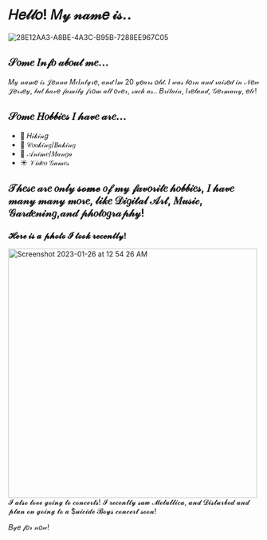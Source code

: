 # 𝐻𝑒𝓁𝓁𝑜! 𝑀𝓎 𝓃𝒶𝓂𝑒 𝒾𝓈..
![28E12AA3-A8BE-4A3C-B95B-7288EE967C05](https://user-images.githubusercontent.com/123192284/214765127-e7a36a95-f1d7-46e0-a623-d8c1e47f9d41.jpeg)
## 𝒮𝑜𝓂𝑒 𝐼𝓃𝒻𝑜 𝒶𝒷𝑜𝓊𝓉 𝓂𝑒...
𝑀𝓎 𝓃𝒶𝓂𝑒 𝒾𝓈 𝒥𝑒𝓃𝓃𝒶 𝑀𝒸𝐼𝓃𝓉𝓎𝓇𝑒, 𝒶𝓃𝒹 𝐼𝓂 20 𝓎𝑒𝒶𝓇𝓈 𝑜𝓁𝒹. 𝐼 𝓌𝒶𝓈 𝒷𝑜𝓇𝓃 𝒶𝓃𝒹 𝓇𝒶𝒾𝓈𝑒𝒹 𝒾𝓃 𝒩𝑒𝓌 𝒥𝑒𝓇𝓈𝑒𝓎, 𝒷𝓊𝓉 𝒽𝒶𝓋𝑒 𝒻𝒶𝓂𝒾𝓁𝓎 𝒻𝓇𝑜𝓂 𝒶𝓁𝓁 𝑜𝓋𝑒𝓇, 𝓈𝓊𝒸𝒽 𝒶𝓈.. 𝐵𝓇𝒾𝓉𝒶𝒾𝓃, 𝐼𝓇𝑒𝓁𝒶𝓃𝒹, 𝒢𝑒𝓇𝓂𝒶𝓃𝓎, 𝑒𝓉𝒸!
## 𝒮𝑜𝓂𝑒 𝐻𝑜𝒷𝒷𝒾𝑒𝓈 𝐼 𝒽𝒶𝓋𝑒 𝒶𝓇𝑒...
- :tulip: 𝐻𝒾𝓀𝒾𝓃𝑔
- :mushroom: 𝒞𝑜𝑜𝓀𝒾𝓃𝑔/𝐵𝒶𝓀𝒾𝓃𝑔
- :frog: 𝒜𝓃𝒾𝓂𝑒/𝑀𝒶𝓃𝑔𝒶
- :sunny: 𝒱𝒾𝒹𝑒𝑜 𝒢𝒶𝓂𝑒𝓈
## 𝒯𝒽𝑒𝓈𝑒 𝒶𝓇𝑒 𝑜𝓃𝓁𝓎 𝓼𝓸𝓶𝓮 𝑜𝒻 𝓂𝓎 𝒻𝒶𝓋𝑜𝓇𝒾𝓉𝑒 𝒽𝑜𝒷𝒷𝒾𝑒𝓈, 𝐼 𝒽𝒶𝓋𝑒 𝓂𝒶𝓃𝓎 𝓂𝒶𝓃𝓎 𝓂𝑜𝓇𝑒, 𝓁𝒾𝓀𝑒 𝒟𝒾𝑔𝒾𝓉𝒶𝓁 𝒜𝓇𝓉, 𝑀𝓊𝓈𝒾𝒸, 𝒢𝒶𝓇𝒹𝑒𝓃𝒾𝓃𝑔,𝒶𝓃𝒹 𝓅𝒽𝑜𝓉𝑜𝑔𝓇𝒶𝓅𝒽𝓎!
### 𝓗𝓮𝓻𝓮 𝓲𝓼 𝓪 𝓹𝓱𝓸𝓽𝓸 𝓘 𝓽𝓸𝓸𝓴 𝓻𝓮𝓬𝓮𝓷𝓽𝓵𝔂!
<img width="499" alt="Screenshot 2023-01-26 at 12 54 26 AM" src="https://user-images.githubusercontent.com/123192284/214767676-088c3581-b32d-4953-937b-8245caafc2e9.png">
𝓘 𝓪𝓵𝓼𝓸 𝓵𝓸𝓿𝓮 𝓰𝓸𝓲𝓷𝓰 𝓽𝓸 𝓬𝓸𝓷𝓬𝓮𝓻𝓽𝓼! 𝓘 𝓻𝓮𝓬𝓮𝓷𝓽𝓵𝔂 𝓼𝓪𝔀 𝓜𝓮𝓽𝓪𝓵𝓵𝓲𝓬𝓪, 𝓪𝓷𝓭 𝓓𝓲𝓼𝓽𝓾𝓻𝓫𝓮𝓭 𝓪𝓷𝓭 𝓹𝓵𝓪𝓷 𝓸𝓷 𝓰𝓸𝓲𝓷𝓰 𝓽𝓸 𝓪 $𝓾𝓲𝓬𝓲𝓭𝓮 𝓑𝓸𝔂𝓼 𝓬𝓸𝓷𝓬𝓮𝓻𝓽 𝓼𝓸𝓸𝓷!

𝐵𝓎𝑒 𝒻𝑜𝓇 𝓃𝑜𝓌!
